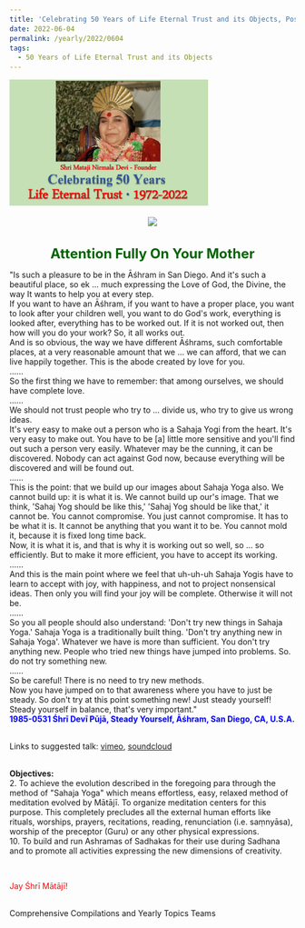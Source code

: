 ```yaml
---
title: 'Celebrating 50 Years of Life Eternal Trust and its Objects, Post 17'
date: 2022-06-04
permalink: /yearly/2022/0604
tags:
  - 50 Years of Life Eternal Trust and its Objects
---
```


<div style="text-align: left"><img src="/images/Celebrating50YearsLET.png" width="350" /></div><br>

<div style="text-align: center"><img src="/images/image981_Photo_credit_Alessandra_Pallini.jpg" /></div>

<br>
<p style="color:DarkGreen; text-align:center">
<font size="+2"><b>Attention Fully On Your Mother</b><br></font>
</p>

<p>
"Is such a pleasure to be in the Āśhram in San Diego. And it's such a beautiful place, so ek ... much expressing the Love of God, the Divine, the way It wants to help you at every step.<br>
If you want to have an Āśhram, if you want to have a proper place, you want to look after your children well, you want to do God's work, everything is looked after, everything has to be worked out. If it is not worked out, then how will you do your work? So, it all works out.<br>
And is so obvious, the way we have different Āśhrams, such comfortable places, at a very reasonable amount that we ... we can afford, that we can live happily together. This is the abode created by love for you.<br>
......<br>
So the first thing we have to remember: that among ourselves, we should have complete love. <br>
......<br>
We should not trust people who try to ... divide us, who try to give us wrong ideas.<br>
It's very easy to make out a person who is a Sahaja Yogi from the heart. It's very easy to make out. You have to be [a] little more sensitive and you'll find out such a person very easily. Whatever may be the cunning, it can be discovered. Nobody can act against God now, because everything will be discovered and will be found out. <br>
......<br>
This is the point: that we build up our images about Sahaja Yoga also. We cannot build up: it is what it is. We cannot build up our's image. That we think, 'Sahaj Yog should be like this,' 'Sahaj Yog should be like that,' it cannot be. You cannot compromise. You just cannot compromise. It has to be what it is. It cannot be anything that you want it to be. You cannot mold it, because it is fixed long time back.<br>
Now, it is what it is, and that is why it is working out so well, so ... so efficiently. But to make it more efficient, you have to accept its working.<br>
......<br>
And this is the main point where we feel that uh-uh-uh Sahaja Yogis have to learn to accept with joy, with happiness, and not to project nonsensical ideas. Then only you will find your joy will be complete. Otherwise it will not be.<br>
......<br>
So you all people should also understand: 'Don't try new things in Sahaja Yoga.' Sahaja Yoga is a traditionally built thing. 'Don't try anything new in Sahaja Yoga'. Whatever we have is more than sufficient. You don't try anything new. People who tried new things have jumped into problems. So. do not try something new. <br>
......<br>
So be careful! There is no need to try new methods.<br>
Now you have jumped on to that awareness where you have to just be steady. So don't try at this point something new! Just steady yourself! Steady yourself in balance, that's very important."<br>
<font color="blue"><b>1985-0531 Śhrī Devī Pūjā, Steady Yourself, Āśhram, San Diego, CA, U.S.A.</b></font><br>
</p>

<br>
Links to suggested talk: <a href="https://vimeo.com/24813422"> vimeo</a>, <a href="https://soundcloud.com/nirmala-vidya-portal/850531-devi-p1-dp"> soundcloud</a><br>
<br>

<p>
<b>Objectives:</b><br>
2. To achieve the evolution described in the foregoing para through the method of "Sahaja Yoga" which means effortless, easy, relaxed method of meditation evolved by Mātājī. To organize meditation centers for this purpose. This completely precludes all the external human efforts like rituals, worships, prayers, recitations, reading, renunciation (i.e. saṃnyāsa), worship of the preceptor (Guru) or any other physical expressions.<br>
10. To build and run Ashramas of Sadhakas for their use during Sadhana and to promote all activities expressing the new dimensions of creativity.
</p>

<br>
<p style="color:red;">Jay Śhrī Mātājī!<br></p>

<br>
Comprehensive Compilations and Yearly Topics Teams